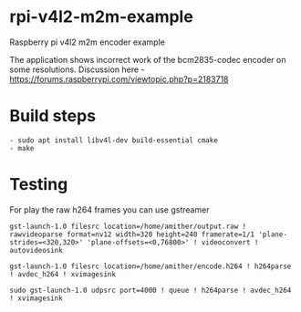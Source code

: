 # rpi-v4l2-m2m-example
Raspberry pi v4l2 m2m encoder example

The application shows incorrect work of the bcm2835-codec encoder on some resolutions. Discussion here - https://forums.raspberrypi.com/viewtopic.php?p=2183718

# Build steps
```
- sudo apt install libv4l-dev build-essential cmake
- make
```

# Testing
  For play the raw h264 frames you can use gstreamer
  ```
gst-launch-1.0 filesrc location=/home/amither/output.raw ! rawvideoparse format=nv12 width=320 height=240 framerate=1/1 'plane-strides=<320,320>' 'plane-offsets=<0,76800>' ! videoconvert ! autovideosink

gst-launch-1.0 filesrc location=/home/amither/encode.h264 ! h264parse ! avdec_h264 ! xvimagesink

sudo gst-launch-1.0 udpsrc port=4000 ! queue ! h264parse ! avdec_h264 ! xvimagesink

  ```

